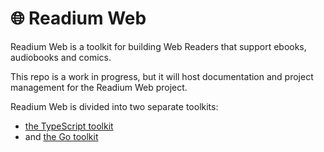 # 🌐 Readium Web

Readium Web is a toolkit for building Web Readers that support ebooks, audiobooks and comics.

This repo is a work in progress, but it will host documentation and project management for the Readium Web project.

Readium Web is divided into two separate toolkits:

- [the TypeScript toolkit](https://github.com/readium/ts-toolkit/tree/dev)
- and [the Go toolkit](https://github.com/readium/go-toolkit)
